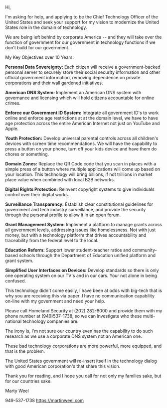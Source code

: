 Hi,

I'm asking for help, and applying to be the Chief Technology Officer of the United States and seek your support for my vision to modernize the United States role in the domain of technology.

We are being left behind by corporate America -- and they will take over the function of government for our government in technology functions if we don't build for our government.

My Key Objectives over 10 Years:

**Personal Data Sovereignty:** Each citizen will receive a government-backed personal server to securely store their social security information and other official government information, removing dependence on private corporations and their wall gardened initiatives.

**American DNS System:** Implement an American DNS system with governance and licensing which will hold citizens accountable for online crimes.

**Enforce our Government ID System:** Integrate all government ID's to work online and enforce age restrictions at at the domain level, we have to have age protection across the entire American Internet not just on YouTube and Apple.

**Youth Protection:** Develop universal parental controls across all children's devices with screen time recommendations. We will have the capability to press a button on your phone, turn off your kids device and have them do chores or something.

**Domain Zones:** Replace the QR Code code that you scan in places with a simple press of a button where multiple applications will come up based on your location. This technology will bring billions, if not trillions in market place value when combined with local B2B networks.

**Digital Rights Protection:** Reinvent copyright systems to give individuals control over their digital works.

**Surveillance Transparency:** Establish clear constitutional guidelines for government and tech industry surveillance, and provide the security through the personal profile to allow it in an open forum.

**Grant Management System:** Implement a platform to manage grants across all government levels, addressing issues like homelessness. Not with just money, but with a technology platform that drives accountability and traceability from the federal level to the local.

**Education Reform:** Support lower student-teacher ratios and community-based schools through the Department of Education unified platform and grant system.

**Simplified User Interfaces on Devices:** Develop standards so there is only one operating system on our TV's and in our cars. Your not alone in being confused.

This technology didn't come easily, I have been at odds with big-tech that is why you are receiving this via paper. I have no communication capability on-line with my government and need your help.

Please call Homeland Security at (202) 282-8000 and provide them with my phone number at (949)537-1738, so we can investigate who these multi-national technology companies are.

The irony is, I'm not sure our country even has the capability to do such research as we use a corporate DNS system not an American one.

These bad technology corporations are more powerful, more equipped, and that is the problem.

The United States government will re-insert itself in the technology dialog with good American corporation's that share this vision.

Thank you for reading, and I hope you call for not only my families sake, but for our countries sake.

Marty Weel

949-537-1738
https://martinweel.com
